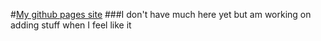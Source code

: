 #[My github pages site](https://sebminecrafter.github.io)
###I don't have much here yet but am working on adding stuff when I feel like it